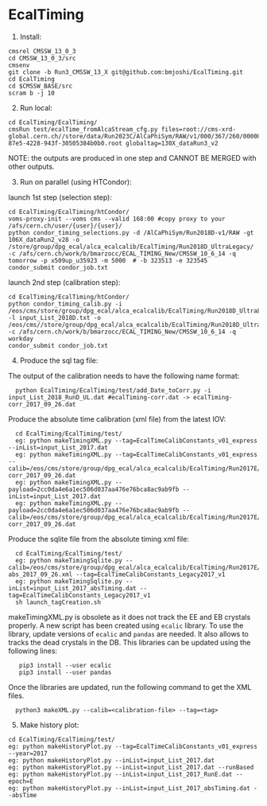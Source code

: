 EcalTiming
================

1) Install:

```
cmsrel CMSSW_13_0_3
cd CMSSW_13_0_3/src
cmsenv
git clone -b Run3_CMSSW_13_X git@github.com:bmjoshi/EcalTiming.git
cd EcalTiming
cd $CMSSW_BASE/src
scram b -j 10
```

2) Run local:

```
cd EcalTiming/EcalTiming/
cmsRun test/ecalTime_fromAlcaStream_cfg.py files=root://cms-xrd-global.cern.ch//store/data/Run2023C/AlCaPhiSym/RAW/v1/000/367/260/00000/6612587f-87e5-4228-943f-30505384b0b0.root globaltag=130X_dataRun3_v2
```
 NOTE: the outputs are produced in one step and CANNOT BE MERGED with other outputs.
    
3) Run on parallel (using HTCondor):

launch 1st step (selection step):
```
cd EcalTiming/EcalTiming/htCondor/
voms-proxy-init --voms cms --valid 168:00 #copy proxy to your /afs/cern.ch/user/{user}/{user}/
python condor_timing_selections.py -d /AlCaPhiSym/Run2018D-v1/RAW -gt 106X_dataRun2_v28 -o /store/group/dpg_ecal/alca_ecalcalib/EcalTiming/Run2018D_UltraLegacy/ -c /afs/cern.ch/work/b/bmarzocc/ECAL_TIMING_New/CMSSW_10_6_14 -q tomorrow -p x509up_u35923 -m 5000  # -b 323513 -e 323545
condor_submit condor_job.txt
```
launch 2nd step (calibration step):
```
cd EcalTiming/EcalTiming/htCondor/
python condor_timing_calib.py -i /eos/cms/store/group/dpg_ecal/alca_ecalcalib/EcalTiming/Run2018D_UltraLegacy/ -l input_List_2018D.txt -o /eos/cms//store/group/dpg_ecal/alca_ecalcalib/EcalTiming/Run2018D_UltraLegacy/Calib/ -c /afs/cern.ch/work/b/bmarzocc/ECAL_TIMING_New/CMSSW_10_6_14 -q workday
condor_submit condor_job.txt
```
4) Produce the sql tag file:

The output of the calibration needs to have the following name format:

```
  python EcalTiming/EcalTiming/test/add_Date_toCorr.py -i input_List_2018_RunD_UL.dat #ecalTiming-corr.dat -> ecalTiming-corr_2017_09_26.dat
```
Produce the absolute time calibration (xml file) from the latest IOV:
```
  cd EcalTiming/EcalTiming/test/
  eg: python makeTimingXML.py --tag=EcalTimeCalibConstants_v01_express --inList=input_List_2017.dat
  eg: python makeTimingXML.py --tag=EcalTimeCalibConstants_v01_express --calib=/eos/cms/store/group/dpg_ecal/alca_ecalcalib/EcalTiming/Run2017E/Calibration/303948/ecalTiming-corr_2017_09_26.dat
  eg: python makeTimingXML.py --payload=2cc0da4e6a1ec506d037aa476e76bca8ac9ab9fb --inList=input_List_2017.dat
  eg: python makeTimingXML.py --payload=2cc0da4e6a1ec506d037aa476e76bca8ac9ab9fb --calib=/eos/cms/store/group/dpg_ecal/alca_ecalcalib/EcalTiming/Run2017E/Calibration/303948/ecalTiming-corr_2017_09_26.dat
```
Produce the sqlite file from the absolute timing xml file:
```
  cd EcalTiming/EcalTiming/test/
  eg: python makeTimingSqlite.py --calib=/eos/cms/store/group/dpg_ecal/alca_ecalcalib/EcalTiming/Run2017E/Calibration/303948/ecalTiming-abs_2017_09_26.xml --tag=EcalTimeCalibConstants_Legacy2017_v1
  eg: python makeTimingSqlite.py --inList=input_List_2017_absTiming.dat --tag=EcalTimeCalibConstants_Legacy2017_v1 
  sh launch_tagCreation.sh
```

makeTimingXML.py is obsolete as it does not track the EE and EB crystals properly. A new script has been created using `ecalic` library. To use the library, update versions of `ecalic` and `pandas` are needed. It also allows to tracks the dead crystals in the DB. This libraries can be updated using the following lines:

```
   pip3 install --user ecalic
   pip3 install --user pandas
```

Once the libraries are updated, run the following command to get the XML files.

```
  python3 makeXML.py --calib=<calibration-file> --tag=<tag>
```

5) Make history plot:
```   
cd EcalTiming/EcalTiming/test/
eg: python makeHistoryPlot.py --tag=EcalTimeCalibConstants_v01_express --year=2017
eg: python makeHistoryPlot.py --inList=input_List_2017.dat
eg: python makeHistoryPlot.py --inList=input_List_2017.dat --runBased
eg: python makeHistoryPlot.py --inList=input_List_2017_RunE.dat --epoch=E
eg: python makeHistoryPlot.py --inList=input_List_2017_absTiming.dat --absTime
``` 

